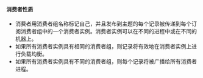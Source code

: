 #### 消费者性质
  - 消费者用消费者组名称标记自己，并且发布到主题的每个记录被传递到每个订阅消费者组中的一个消费者实例。消费者实例可以在不同的进程中或在不同的机器上。
  - 如果所有消费者实例具有相同的消费者组，则记录将有效地在消费者实例上进行负载均衡。
  - 如果所有消费者实例具有不同的消费者组，则每个记录将被广播给所有消费者进程。
